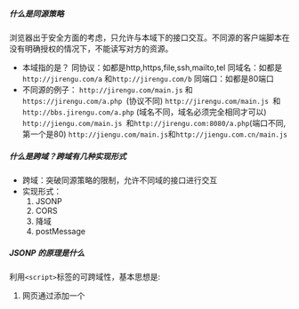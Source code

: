 ##### 什么是同源策略
浏览器出于安全方面的考虑，只允许与本域下的接口交互。不同源的客户端脚本在没有明确授权的情况下，不能读写对方的资源。
- 本域指的是？
 同协议：如都是http,https,file,ssh,mailto,tel
 同域名：如都是```http://jirengu.com/a``` 和```http://jirengu.com/b```
 同端口：如都是80端口
- 不同源的例子：
```http://jirengu.com/main.js``` 和 ```https://jirengu.com/a.php ```(协议不同)
```http://jirengu.com/main.js ```和``` http://bbs.jirengu.com/a.php``` (域名不同，域名必须完全相同才可以)
```http://jiengu.com/main.js ```和``` http://jirengu.com:8080/a.php ```(端口不同,第一个是80)
```http://jiengu.com/main.js```和```http://jiengu.com.cn/main.js```
##### 什么是跨域？跨域有几种实现形式
- 跨域：突破同源策略的限制，允许不同域的接口进行交互
- 实现形式：
  1. JSONP
  2. CORS
  3. 降域
  4. postMessage
##### JSONP 的原理是什么
利用```<script>```标签的可跨域性，基本思想是:
 1. 网页通过添加一个<script>标签，加载数据的方式去获取数据当做 JS 代码来执行，这种做法不受同源政策限制；
 2.  提前在页面上声明一个函数，函数名通过接口传参的方式传给后台，后台解析到函数名后在原始数据上「包裹」这个函数名，发送给前端。

*JSONP 需要对应接口的后端的配合才能实现。*
##### CORS是什么
CORS 全称是跨域资源共享（Cross-Origin Resource Sharing），是一种 ajax 跨域请求资源的方式，支持现代浏览器，IE支持10以上。
1. 前端用 ```XMLHttpRequest ```跨域访问时，浏览器会在请求头中添加：origin
2. 后端会添加一个响应头：```Access-Control-Allow-Origin```
3. 浏览器判断该相应头中```Access-Control-Allow-Origin```的值是否包含 Origin 的值，如果有则浏览器会处理响应，我们就可以拿到响应数据，如果不包含浏览器直接驳回，这时我们无法拿到响应数据。

##### 根据视频里的讲解演示三种以上跨域的解决方式 ，写成博客
- JSONP
index.html
```
<!DOCTYPE html>
<html>
  <body>
    <div class="container">
      <ul class="news">
      </ul>
      <button class="show">show news</button>
    </div>

  <script>
    $('.show').addEventListener('click', function(){
      var script = document.createElement('script');//添加script标签
      script.src = 'http://127.0.0.1:8080/getNews?callback=appendHtml';
      document.head.appendChild(script);
      document.head.removeChild(script);
    })
    function appendHtml(news){
      var html = '';
      for( var i=0; i<news.length; i++){
        html += '<li>' + news[i] + '</li>';
      }
      console.log(html);
      $('.news').innerHTML = html;
    }
    function $(id){
      return document.querySelector(id);
    }
  </script>

</html>
```
server.js
```
var http = require('http')
var fs = require('fs')
var path = require('path')
var url = require('url')

http.createServer(function(req, res){
  var pathObj = url.parse(req.url, true)

  switch (pathObj.pathname) {
    case '/getNews':
      var news = [
        "第11日前瞻：中国冲击4金 博尔特再战200米羽球",
        "正直播柴飚/洪炜出战 男双力争会师决赛",
        "女排将死磕巴西！郎平安排男陪练模仿对方核心"
        ]
      res.setHeader('Content-Type','text/json; charset=utf-8')
      if(pathObj.query.callback){
        res.end(pathObj.query.callback + '(' + JSON.stringify(news) + ')')
      }else{
        res.end(JSON.stringify(news))
      }

      break;

    default:
      fs.readFile(path.join(__dirname, pathObj.pathname), function(e, data){
        if(e){
          res.writeHead(404, 'not found')
          res.end('<h1>404 Not Found</h1>')
        }else{
          res.end(data)
        }
      }) 
  }
}).listen(8080)
```
![jsonp测试1.png](https://upload-images.jianshu.io/upload_images/6426975-a8c92f6fe7328054.png?imageMogr2/auto-orient/strip%7CimageView2/2/w/1240)
![jsonp测试2.png](https://upload-images.jianshu.io/upload_images/6426975-ecced786d11eaa39.png?imageMogr2/auto-orient/strip%7CimageView2/2/w/1240)

- CORS
index.html
```
<!DOCTYPE html>
<html>
<head>
<meta charset="utf-8">
<meta http-equiv="X-UA-Compatible" content="IE=edge,chrome=1">
<title>news</title>
<style>
  .container{
    width: 900px;
    margin: 0 auto;
  }
</style>
</head>
<body>
  <div class="container">
    <ul class="news">
      <li>博彩赔率挺中国夺回第二纽约时报：中国因对手服禁药而丢失的奖牌最多</li>
      <li>最“出柜”奥运？同性之爱闪耀里约 </li> 
      <li>跪拜谢与洪荒之力一样 都是真情流露</li>
    </ul>
    <button class="change">换一组</button>
  </div>
  
<script>
  
  $('.change').addEventListener('click', function(){
    var xhr = new XMLHttpRequest();
    xhr.open('get', 'http://127.0.0.1:8080/getNews', true);
    xhr.send();
    xhr.onreadystatechange = function(){
      if(xhr.readyState === 4 && xhr.status === 200){
        appendHtml( JSON.parse(xhr.responseText) )
      }
    }
    window.xhr = xhr
  })
  function appendHtml(news){
    var html = '';
    for( var i=0; i<news.length; i++){
      html += '<li>' + news[i] + '</li>';
    }
    console.log(html);
    $('.news').innerHTML = html;
  }
  function $(id){
    return document.querySelector(id);
  }
</script>

</html>
```
server.js
```
var http = require('http')
var fs = require('fs')
var path = require('path')
var url = require('url')

http.createServer(function(req, res){
  var pathObj = url.parse(req.url, true)

  switch (pathObj.pathname) {
    case '/getNews':
       var news = [
        "第11日前瞻：中国冲击4金 博尔特再战200米羽球",
		"正直播柴飚/洪炜出战 男双力争会师决赛",
		"女排将死磕巴西！郎平安排男陪练模仿对方核心",
		"没有中国选手和巨星的110米栏 我们还看吗？",
		"中英上演奥运金牌大战",
		"博彩赔率挺中国夺回第二纽约时报：中国因对手服禁药而丢失的奖牌最多",
		"最“出柜”奥运？同性之爱闪耀里约",
        "下跪拜谢与洪荒之力一样 都是真情流露"
    ]
    var data = [];
    for(var i=0; i<3; i++){
        var index = parseInt(Math.random()*news.length);
        data.push(news[index]);
        news.splice(index, 1);
    }
      res.setHeader('Access-Control-Allow-Origin','http://localhost:8080')
      //res.setHeader('Access-Control-Allow-Origin','*')
      res.end(data);
      break;
    default:
      fs.readFile(path.join(__dirname, pathObj.pathname), function(e, data){
        if(e){
          res.writeHead(404, 'not found')
          res.end('<h1>404 Not Found</h1>')
        }else{
          res.end(data)
        }
      }) 
  }
}).listen(8080)
```
![cors测试1.png](https://upload-images.jianshu.io/upload_images/6426975-d36252d197cdd0f6.png?imageMogr2/auto-orient/strip%7CimageView2/2/w/1240)
![cors测试2.png](https://upload-images.jianshu.io/upload_images/6426975-89c42b0bc1af3cf7.png?imageMogr2/auto-orient/strip%7CimageView2/2/w/1240)


- 降域
a.html
```
<html>
<style>
  .ct{
    width: 910px;
    margin: auto;
  }
  .main{
    float: left;
    width: 450px;
    height: 300px;
    border: 1px solid #ccc;
  }
  .main input{
    margin: 20px;
    width: 200px;
  }
  .iframe{
    float: right;
  }
  iframe{
    width: 450px;
    height: 300px;
    border: 1px dashed #ccc;
  }
</style>

<div class="ct">
    <h1>使用降域实现跨域</h1>

    <div class="main">
      <input type="text" placeholder="http://a.jrg.com:8080/a.html">
    </div>

    <iframe src="http://b.jrg.com:8080/b.html" frameborder="0" ></iframe>

</div>

<script>
//URL: http://a.jrg.com:8080/a.html
document.querySelector('.main input').addEventListener('input', function(){
  console.log(this.value);
  window.frames[0].document.querySelector('input').value = this.value;
})
document.domain = "jrg.com"
</script>

</html>
```
b.html
```
<html>
<style>
	html,body{
		margin: 0;
	}
	input{
		margin: 20px;
		width: 200px;
	}
</style>

	<input id="input" type="text"  placeholder="http://b.jrg.com:8080/b.html">
<script>
// URL: http://b.jrg.com:8080/b.html
 
document.querySelector('#input').addEventListener('input', function(){
	window.parent.document.querySelector('input').value = this.value;
})
document.domain = 'jrg.com';
</script>
</html>
```
![降域测试.png](https://upload-images.jianshu.io/upload_images/6426975-de3c272e048c5814.png?imageMogr2/auto-orient/strip%7CimageView2/2/w/1240)
*利用document.domain 实现跨域*

补充说明：Windows10系统如何更改hosts
1. 管理员身份打开命令行
![步骤1.png](https://upload-images.jianshu.io/upload_images/6426975-32be4b6c911a9b91.png?imageMogr2/auto-orient/strip%7CimageView2/2/w/1240)
2.在命令行输入notepad 回车，以管理员身份打开记事本
![步骤2.png](https://upload-images.jianshu.io/upload_images/6426975-68de9f10017b37ab.png?imageMogr2/auto-orient/strip%7CimageView2/2/w/1240)
3.打开的记事本页面中点右上角的文件，然后打开，找到C:\Windows\System32\drivers\etc路径下的hosts文件，点击打开
![步骤3.png](https://upload-images.jianshu.io/upload_images/6426975-8dfdde758fcef82f.png?imageMogr2/auto-orient/strip%7CimageView2/2/w/1240)
4.在最下行输入要添加的修改文件，保存关闭
![步骤4.png](https://upload-images.jianshu.io/upload_images/6426975-c11bf4afe7cc0bf3.png?imageMogr2/auto-orient/strip%7CimageView2/2/w/1240)

- postMessage
a.html
```
<!DOCTYPE html>
<html>
<head>
  <meta charset="utf-8">
  <meta http-equiv="X-UA-Compatible" content="IE=edge,chrome=1">
  <title>降域</title>
  <style>
    .ct{
      width: 910px;
      margin: auto;
    }
    .main{
      float: left;
      width: 450px;
      height: 300px;
      border: 1px solid #ccc;
    }
    .main input{
      margin: 20px;
      width: 200px;
    }
    .iframe{
      float: right;
    }
    iframe{
      width: 450px;
      height: 300px;
      border: 1px dashed #ccc;
    }
  </style>
</head>
<body>
  <div class="ct">
    <h1>使用postMessage实现跨域</h1>
    <div class="main">
      <input type="text" placeholder="http://a.jrg.com:8080/a.html">
    </div>
    <iframe src="http://b.jrg.com:8080/b.html" frameborder="0" ></iframe>
  </div>
  <script>
  $('.main input').addEventListener('input', function(){
    console.log(this.value);
    window.frames[0].postMessage(this.value,'*');
  })
  window.addEventListener('message',function(e) {
      $('.main input').value = e.data
      console.log(e.data);
  });
  function $(id){
    return document.querySelector(id);
  }
  </script>
</body>
```
b.html
```
<!DOCTYPE html>
<html>
<head>
    <meta charset="utf-8">
    <meta http-equiv="X-UA-Compatible" content="IE=edge,chrome=1">
    <title>降域</title>
    <style>
        html,body{
            margin: 0;
        }
        input{
            margin: 20px;
            width: 200px;
        }
    </style>
</head>
<body>
    <input id="input" type="text"  placeholder="http://b.jrg.com:8080/b.html">
    <script>
    $('#input').addEventListener('input', function(){
        window.parent.postMessage(this.value, '*');
    })
    window.addEventListener('message',function(e) {
            $('#input').value = e.data
        console.log(e.data);
    });
    function $(id){
        return document.querySelector(id);
    }
    </script>
</body>
</html>
```
![postMessage测试.png](https://upload-images.jianshu.io/upload_images/6426975-96a494274154527d.png?imageMogr2/auto-orient/strip%7CimageView2/2/w/1240)
